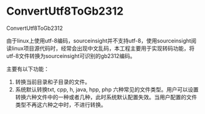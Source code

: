# ConvertUtf8ToGb2312
ConvertUtf8ToGb2312

由于linux上使用utf-8编码，sourceinsight并不支持utf-8，使用sourceinsight阅读linux项目源代码时，经常会出现中文乱码，本工程主要用于实现转码功能，将utf-8文件转换为sourceinsight可识别的gb2312编码。

主要有以下功能：
1. 转换当前目录和子目录的文件。
2. 系统默认转换txt, cpp, h, java, hpp, php 六种常见的文件类型。用户可以设置转换六种文件中的一种或者几种，此时系统默认配置失效。当用户配置的文件类型不再这六种之中时，不进行转换。
